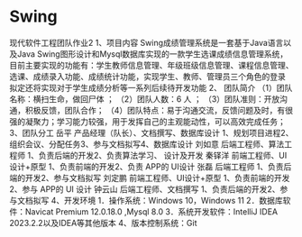 # Swing
现代软件工程团队作业2
1、项目内容
Swing成绩管理系统是一套基于Java语言以及Java Swing图形设计和Mysql数据库实现的一款学生选课成绩信息管理系统，
目前主要实现的功能有：学生教师信息管理、年级班级信息管理、课程信息管理、选课、成绩录入功能、成绩统计功能，实现学生、教师、管理员三个角色的登录
拟定还将实现对于学生成绩分析等一系列后续待开发功能
2、
团队简介
（1）团队名称：横扫生命，做回尸体 ；
（2）团队人数：6 人 ；
（3）团队准则：开放沟通，积极反馈，团队合作；
（4）团队特点：易于沟通交流，反馈问题及时，有很强的凝聚力；学习能力较强，用于发挥自己的主观能动性，可以高效完成任务；
3、团队分工
岳平	     产品经理（队长）、文档撰写、数据库设计	       1、规划项目进程2、组织会议、分配任务3、参与文档拟写4、数据库设计
刘如意	     后端工程师、算法工程师	                       1、负责后端的开发2、负责算法学习、 设计及开发
秦铎洋	     前端工程师、UI设计+原型	                     1、负责前端的开发2、负责 APP的 UI设计
张磊	     后端工程师	                                 1、负责后端的开发2、参与文档拟写
刘定鹏	     前端工程师、UI设计+原型	                     1、负责前端的开发2、参与 APP的 UI 设计
钟云山	     后端工程师、文档撰写	                         1、负责后端的开发2、参与文档拟写
4、开发环境
1．操作系统：Windows 10，Windows 11
2．数据库软件：Navicat Premium 12.0.18.0 ,Mysql 8.0
3．系统开发软件：IntelliJ IDEA 2023.2.2以及IDEA等其他版本
4、版本控制系统：Git
